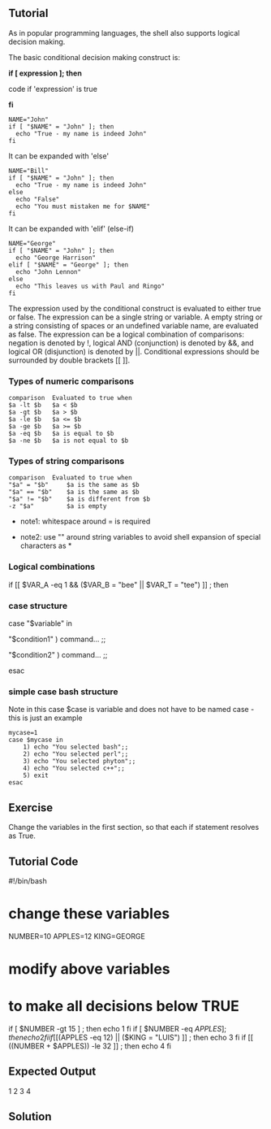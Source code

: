 Tutorial
--------
As in popular programming languages, the shell also supports logical decision making.

The basic conditional decision making construct is:

**if [ expression ]; then**

code if 'expression' is true

**fi**

	NAME="John"
	if [ "$NAME" = "John" ]; then
	  echo "True - my name is indeed John" 
	fi

It can be expanded with 'else'

	NAME="Bill"
	if [ "$NAME" = "John" ]; then
	  echo "True - my name is indeed John" 
	else
	  echo "False"
	  echo "You must mistaken me for $NAME"
	fi

It can be expanded with 'elif' (else-if)

	NAME="George"
	if [ "$NAME" = "John" ]; then
	  echo "George Harrison"
	elif [ "$NAME" = "George" ]; then
	  echo "John Lennon"
	else
	  echo "This leaves us with Paul and Ringo"
	fi

The expression used by the conditional construct is evaluated to either true or false.
The expression can be a single string or variable. A empty string or a string consisting of spaces or an undefined variable name, are evaluated as false.
The expression can be a logical combination of comparisons: negation is denoted by !, logical AND (conjunction) is denoted by &&, and logical OR (disjunction) is denoted by ||. Conditional expressions should be surrounded by double brackets \[\[ ]].

### Types of numeric comparisons

	comparison	Evaluated to true when
	$a -lt $b	$a < $b
	$a -gt $b	$a > $b
	$a -le $b	$a <= $b
	$a -ge $b	$a >= $b
	$a -eq $b	$a is equal to $b
	$a -ne $b	$a is not equal to $b

### Types of string comparisons

	comparison	Evaluated to true when
	"$a" = "$b"     $a is the same as $b
	"$a" == "$b"    $a is the same as $b
	"$a" != "$b"    $a is different from $b
	-z "$a"         $a is empty

- note1: whitespace around = is required

- note2: use "" around string variables to avoid shell expansion of special characters as *

### Logical combinations

if \[\[ $VAR_A -eq 1 && ($VAR_B = "bee" || $VAR_T = "tee") ]] ; then

### case structure

case "$variable" in
	
"$condition1" )
command...
;;
	
"$condition2" )
command...
;; 

esac

### simple case bash structure

Note in this case $case is variable and does not have to be named case - this is just an example

	mycase=1
	case $mycase in
	    1) echo "You selected bash";;
	    2) echo "You selected perl";;
	    3) echo "You selected phyton";;
	    4) echo "You selected c++";;
	    5) exit
	esac 

Exercise
--------
Change the variables in the first section, so that each if statement resolves as True.

Tutorial Code
-------------
#!/bin/bash
# change these variables
NUMBER=10
APPLES=12
KING=GEORGE
# modify above variables
# to make all decisions below TRUE
if [ $NUMBER -gt 15 ] ; then
  echo 1
fi
if [ $NUMBER -eq $APPLES ] ; then
  echo 2
fi
if [[ ($APPLES -eq 12) || ($KING = "LUIS") ]] ; then
  echo 3
fi
if [[ $(($NUMBER + $APPLES)) -le 32 ]] ; then
  echo 4
fi

Expected Output
---------------
1
2
3
4

Solution
--------
